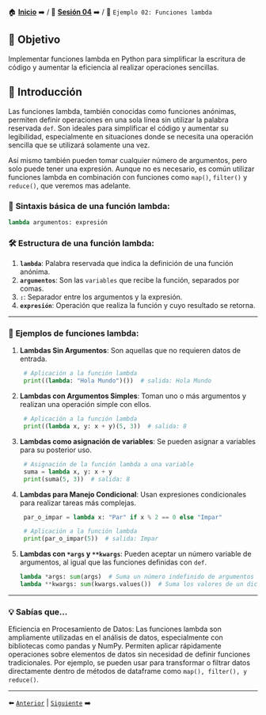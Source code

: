 🏠 [**Inicio**](../../Readme.md) ➡️ / 📖 [**Sesión 04**](../Readme.md) ➡️ / 📝 `Ejemplo 02: Funciones lambda`

## 🎯 Objetivo

Implementar funciones lambda en Python para simplificar la escritura de código y aumentar la eficiencia al realizar operaciones sencillas.

## 🚀 Introducción

Las funciones lambda, también conocidas como funciones anónimas, permiten definir operaciones en una sola línea sin utilizar la palabra reservada `def`. Son ideales para simplificar el código y aumentar su legibilidad, especialmente en situaciones donde se necesita una operación sencilla que se utilizará solamente una vez.

Así mismo también pueden tomar cualquier número de argumentos, pero solo puede tener una expresión. Aunque no es necesario, es común utilizar funciones lambda en combinación con funciones como `map()`, `filter()` y `reduce()`, que veremos mas adelante.

### 🔦 **Sintaxis básica de una función lambda:**

```python
lambda argumentos: expresión
```

### 🛠️ **Estructura de una función lambda:**

1. **`lambda`**: Palabra reservada que indica la definición de una función anónima.
2. **`argumentos`**: Son las `variables` que recibe la función, separados por comas.
3. **`:`**: Separador entre los argumentos y la expresión.
4. **`expresión`**: Operación que realiza la función y cuyo resultado se retorna.

---

### 🔦 **Ejemplos de funciones lambda:**

1. **Lambdas Sin Argumentos**: Son aquellas que no requieren datos de entrada.
   ```python
    # Aplicación a la función lambda
    print((lambda: "Hola Mundo")())  # salida: Hola Mundo
   ```

2. **Lambdas con Argumentos Simples**: Toman uno o más argumentos y realizan una operación simple con ellos.
   ```python
    # Aplicación a la función lambda
    print((lambda x, y: x + y)(5, 3))  # salida: 8
   ```

3. **Lambdas como asignación de variables**: Se pueden asignar a variables para su posterior uso.
   ```python
    # Asignación de la función lambda a una variable
    suma = lambda x, y: x + y
    print(suma(5, 3))  # salida: 8
   ```

4. **Lambdas para Manejo Condicional**: Usan expresiones condicionales para realizar tareas más complejas.
   ```python
    par_o_impar = lambda x: "Par" if x % 2 == 0 else "Impar"

    # Aplicación a la función lambda
    print(par_o_impar(5))  # salida: Impar
   ```

5. **Lambdas con `*args` y `**kwargs`**: Pueden aceptar un número variable de argumentos, al igual que las funciones definidas con `def`.
   ```python
   lambda *args: sum(args)  # Suma un número indefinido de argumentos
   lambda **kwargs: sum(kwargs.values())  # Suma los valores de un diccionario
   ```

---

### 💡 **Sabías que...**

Eficiencia en Procesamiento de Datos: Las funciones lambda son ampliamente utilizadas en el análisis de datos, especialmente con bibliotecas como pandas y NumPy. Permiten aplicar rápidamente operaciones sobre elementos de datos sin necesidad de definir funciones tradicionales. Por ejemplo, se pueden usar para transformar o filtrar datos directamente dentro de métodos de dataframe como `map(), filter(), y reduce()`.


---

⬅️ [`Anterior`](../Readme.md) | [`Siguiente`](../Ejemplo-02/Readme.md) ➡️